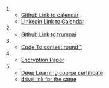 1. - [Github Link to calendar](https://github.com/naveen-010/Calibash)
   - [Linkedin Link to Calendar](https://www.linkedin.com/posts/activity-7258518019109277696-OqT4?utm_source=share&utm_medium=member_desktop)

   
2. - [Github Link to trumpai](https://github.com/naveen-010/Trump-Chatbot)


3. - [Code To contest round 1](https://drive.google.com/file/d/1GXifiyHyiShyEBh2E9cLa8Js60-gZg-v/view)


4. - [Encryption Paper](https://drive.google.com/file/d/1GgU-N2W2hiHBZFmKY0xv7fPTN0-aCiJk/view?usp=sharing)


5. - [Deep Learning course certificate](https://www.coursera.org/account/accomplishments/verify/TKRPH3BRTYD9)
   - [drive link for the same](https://drive.google.com/file/d/1Gloe2kG9lSjMr4c0C2xlfvdmli1VK2X6/view?usp=sharing)
